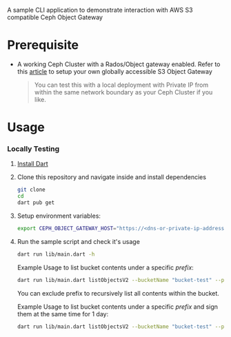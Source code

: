 A sample CLI application to demonstrate interaction with AWS S3 compatible Ceph Object Gateway

# Prerequisite
- A working Ceph Cluster with a Rados/Object gateway enabled. Refer to this [article](https://medium.com/@arko.basu09/part-1-diy-globally-accessible-s3-compatible-object-store-1a625460e802) to setup your own globally accessible S3 Object Gateway

    > You can test this with a local deployment with Private IP from within the same network boundary as your Ceph Cluster if you like. 

# Usage

### Locally Testing
1. [Install Dart](https://dart.dev/get-dart)
1. Clone this repository and navigate inside and install dependencies
    ```bash
    git clone 
    cd 
    dart pub get
    ```
1. Setup environment variables:
    ```bash
    export CEPH_OBJECT_GATEWAY_HOST="https://<dns-or-private-ip-address>"
    ```
1. Run the sample script and check it's usage
    ```bash
    dart run lib/main.dart -h
    ```

    Example Usage to list bucket contents under a specific _prefix_:
    ```bash
    dart run lib/main.dart listObjectsV2 --bucketName "bucket-test" --prefix "images/public"
    ```
    You can exclude prefix to recursively list all contents within the bucket. 

    Example Usage to list bucket contents under a specific _prefix_ and sign them at the same time for 1 day:
    ```bash
    dart run lib/main.dart listObjectsV2 --bucketName "bucket-test" --prefix "images/public" -s
    ```

